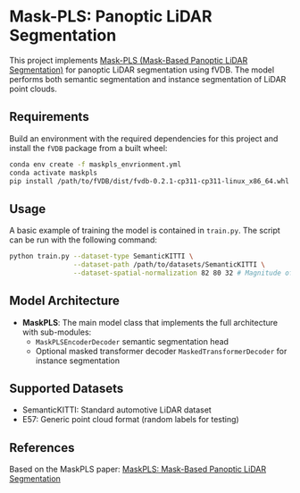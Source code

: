 # Mask-PLS: Panoptic LiDAR Segmentation

This project implements [Mask-PLS (Mask-Based Panoptic LiDAR Segmentation)](https://github.com/PRBonn/MaskPLS) for panoptic LiDAR segmentation using fVDB. The model performs both semantic segmentation and instance segmentation of LiDAR point clouds.

## Requirements

Build an environment with the required dependencies for this project and install the `fVDB` package from a built wheel:

```bash
conda env create -f maskpls_envrionment.yml
conda activate maskpls
pip install /path/to/fVDB/dist/fvdb-0.2.1-cp311-cp311-linux_x86_64.whl # Replace with the correct wheel
```

## Usage

A basic example of training the model is contained in `train.py`. The script can be run with the following command:

```bash
python train.py --dataset-type SemanticKITTI \
                --dataset-path /path/to/datasets/SemanticKITTI \
                --dataset-spatial-normalization 82 80 32 # Magnitude of the spatial extents of the dataset for normalization
```

## Model Architecture

- **MaskPLS**: The main model class that implements the full architecture with sub-modules:
  - `MaskPLSEncoderDecoder` semantic segmentation head
  - Optional masked transformer decoder `MaskedTransformerDecoder` for instance segmentation


## Supported Datasets

- SemanticKITTI: Standard automotive LiDAR dataset
- E57: Generic point cloud format (random labels for testing)


## References

Based on the MaskPLS paper: [MaskPLS: Mask-Based Panoptic LiDAR Segmentation](https://www.ipb.uni-bonn.de/wp-content/papercite-data/pdf/marcuzzi2023ral.pdf)
